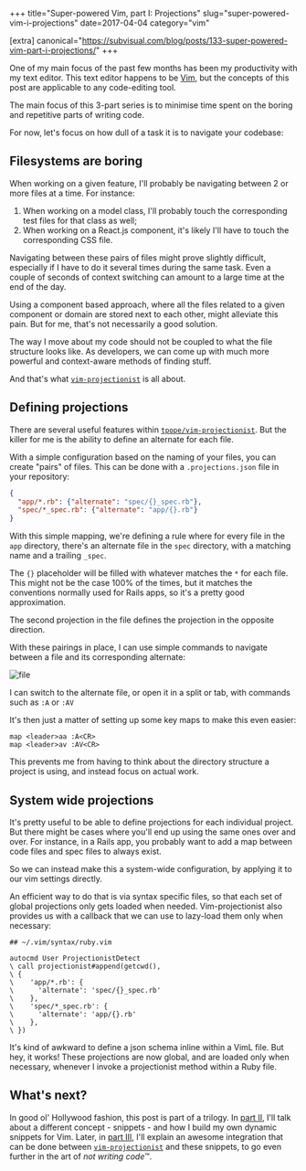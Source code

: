 +++
title="Super-powered Vim, part I: Projections"
slug="super-powered-vim-i-projections"
date=2017-04-04
category="vim"

[extra]
canonical="https://subvisual.com/blog/posts/133-super-powered-vim-part-i-projections/"
+++

One of my main focus of the past few months has been my productivity with my text editor.
This text editor happens to be [Vim], but the concepts of this post are applicable to any code-editing tool.

The main focus of this 3-part series is to minimise time spent on the boring and repetitive parts of writing code.

For now, let's focus on how dull of a task it is to navigate your codebase:

## Filesystems are boring

When working on a given feature, I'll probably be navigating between 2 or more files at a time. For instance:

1. When working on a model class, I'll probably touch the corresponding test files for that class as well;
2. When working on a React.js component, it's likely I'll have to touch the corresponding CSS file.

Navigating between these pairs of files might prove slightly difficult, especially if I have to do it several times during the same task. Even a couple of seconds of context switching can amount to a large time at the end of the day.

Using a component based approach, where all the files related to a given component or domain are stored next to each other, might alleviate this pain.
But for me, that's not necessarily a good solution.

The way I move about my code should not be coupled to what the file structure looks like. As developers, we can come up with much more powerful and context-aware methods of finding stuff.

And that's what [`vim-projectionist`] is all about.

## Defining projections 

There are several useful features within [`tpope/vim-projectionist`]. But the killer for me is the ability to define an alternate for each file.

With a simple configuration based on the naming of your files, you can create "pairs" of files. This can be done with a `.projections.json` file in your repository:

```json
{
  "app/*.rb": {"alternate": "spec/{}_spec.rb"},
  "spec/*_spec.rb": {"alternate": "app/{}.rb"}
}
```

With this simple mapping, we're defining a rule where for every file in the `app` directory, there's an alternate file in the `spec` directory, with a matching name and a trailing `_spec`.

The `{}` placeholder will be filled with whatever matches the `*` for each file.
This might not be the case 100% of the times, but it matches the conventions normally used for Rails apps, so it's a pretty good approximation.

The second projection in the file defines the projection in the opposite direction.

With these pairings in place, I can use simple commands to navigate between a file and its corresponding alternate:

![file](https://subvisual.s3.amazonaws.com/blog/post_image/239/original.gif)

I can switch to the alternate file, or open it in a split or tab, with commands such as `:A` or `:AV`

It's then just a matter of setting up some key maps to make this even easier:

```vim
map <leader>aa :A<CR>
map <leader>av :AV<CR>
```

This prevents me from having to think about the directory structure a project is using, and instead focus on actual work.

## System wide projections

It's pretty useful to be able to define projections for each individual project. But there might be cases where you'll end up using the same ones over and over. For instance, in a Rails app, you probably want to add a map between code files and spec files to always exist.

So we can instead make this a system-wide configuration, by applying it to our vim settings directly.

An efficient way to do that is via syntax specific files, so that each set of global projections only gets loaded when needed. Vim-projectionist also provides us with a callback that we can use to lazy-load them only when necessary:

```vim
## ~/.vim/syntax/ruby.vim

autocmd User ProjectionistDetect
\ call projectionist#append(getcwd(),
\ {
\    'app/*.rb': {
\      'alternate': 'spec/{}_spec.rb'
\    },
\    'spec/*_spec.rb': {
\      'alternate': 'app/{}.rb'
\    },
\ })
```

It's kind of awkward to define a json schema inline within a VimL file. But hey, it works!
These projections are now global, and are loaded only when necessary, whenever I invoke a projectionist method within a Ruby file.
 

## What's next?

In good ol' Hollywood fashion, this post is part of a trilogy. In [part II], I'll talk about a different concept - snippets - and how I build my own dynamic snippets for Vim.
Later, in [part III], I'll explain an awesome integration that can be done between [`vim-projectionist`] and these snippets, to go even further in the art of *not writing code*™.

[Vim]: http://www.vim.org/
[`vim-projectionist`]: https://github.com/tpope/vim-projectionist

[`tpope/vim-projectionist`]: https://github.com/tpope/vim-projectionist
[part II]: https://subvisual.co/blog/posts/134-super-powered-vim-part-ii-snippets
[part III]: https://subvisual.co/blog/posts/135-super-powered-vim-part-iii-skeletons
